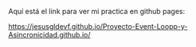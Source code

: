 Aquí está el link para ver mi practica en github pages:

https://jesusgldevf.github.io/Proyecto-Event-Loopp-y-Asincronicidad.github.io/
